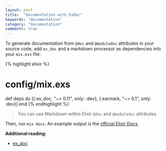 ```yaml
---
layout: post
title:  "Documentation with ExDoc"
keywords: "documentation"
category: "documentation"
comments: true
---
```


To generate documentation from `@doc` and `@moduledoc` attributes in your source code, add `ex_doc` and a markdown processor as dependencies into your `mix.exs` file: 

{% highlight elixir %}
# config/mix.exs

def deps do
  [{:ex_doc, "~> 0.11", only: :dev},
   {:earmark, "~> 0.1", only: :dev}]
end
{% endhighlight %}

> You can use Markdown within Elixir `@doc` and `@moduledoc` attributes.

Then, run `mix docs`. 
An example output is the [official Elixir Docs](http://elixir-lang.org/docs/stable/elixir/).



**Additional reading:**

- [ex_doc](https://github.com/elixir-lang/ex_doc)